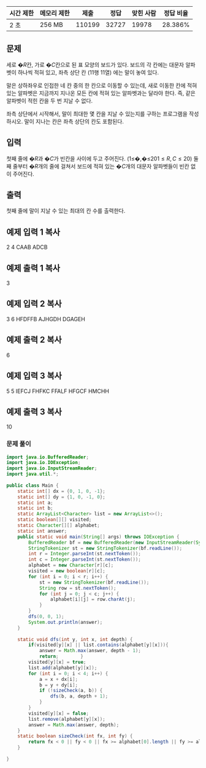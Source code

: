 |시간 제한|메모리 제한|제출|정답|맞힌 사람|정답 비율|
|---|---|---|---|---|---|
|2 초|256 MB|110199|32727|19978|28.386%|

## 문제

세로 �$R$칸, 가로 �$C$칸으로 된 표 모양의 보드가 있다. 보드의 각 칸에는 대문자 알파벳이 하나씩 적혀 있고, 좌측 상단 칸 (1$1$행 1$1$열) 에는 말이 놓여 있다.

말은 상하좌우로 인접한 네 칸 중의 한 칸으로 이동할 수 있는데, 새로 이동한 칸에 적혀 있는 알파벳은 지금까지 지나온 모든 칸에 적혀 있는 알파벳과는 달라야 한다. 즉, 같은 알파벳이 적힌 칸을 두 번 지날 수 없다.

좌측 상단에서 시작해서, 말이 최대한 몇 칸을 지날 수 있는지를 구하는 프로그램을 작성하시오. 말이 지나는 칸은 좌측 상단의 칸도 포함된다.

## 입력

첫째 줄에 �$R$과 �$C$가 빈칸을 사이에 두고 주어진다. (1≤�,�≤20$1 ≤ R,C ≤ 20$) 둘째 줄부터 �$R$개의 줄에 걸쳐서 보드에 적혀 있는 �$C$개의 대문자 알파벳들이 빈칸 없이 주어진다.

## 출력

첫째 줄에 말이 지날 수 있는 최대의 칸 수를 출력한다.

## 예제 입력 1 복사

2 4
CAAB
ADCB

## 예제 출력 1 복사

3

## 예제 입력 2 복사

3 6
HFDFFB
AJHGDH
DGAGEH

## 예제 출력 2 복사

6

## 예제 입력 3 복사

5 5
IEFCJ
FHFKC
FFALF
HFGCF
HMCHH

## 예제 출력 3 복사

10

### 문제 풀이

```java
import java.io.BufferedReader;  
import java.io.IOException;  
import java.io.InputStreamReader;  
import java.util.*;  
  
public class Main {  
    static int[] dx = {0, 1, 0, -1};  
    static int[] dy = {1, 0, -1, 0};  
    static int a;  
    static int b;  
    static ArrayList<Character> list = new ArrayList<>();  
    static boolean[][] visited;  
    static Character[][] alphabet;  
    static int answer;  
    public static void main(String[] args) throws IOException {  
        BufferedReader bf = new BufferedReader(new InputStreamReader(System.in));  
        StringTokenizer st = new StringTokenizer(bf.readLine());  
        int r = Integer.parseInt(st.nextToken());  
        int c = Integer.parseInt(st.nextToken());  
        alphabet = new Character[r][c];  
        visited = new boolean[r][c];  
        for (int i = 0; i < r; i++) {  
            st = new StringTokenizer(bf.readLine());  
            String row = st.nextToken();  
            for (int j = 0; j < c; j++) {  
                alphabet[i][j] = row.charAt(j);  
            }  
        }  
        dfs(0, 0, 1);  
        System.out.println(answer);  
    }  
  
    static void dfs(int y, int x, int depth) {  
        if(visited[y][x] || list.contains(alphabet[y][x])){  
            answer = Math.max(answer, depth - 1);  
            return;        }  
        visited[y][x] = true;  
        list.add(alphabet[y][x]);  
        for (int i = 0; i < 4; i++) {  
            a = x + dx[i];  
            b = y + dy[i];  
            if (!sizeCheck(a, b)) {  
                dfs(b, a, depth + 1);  
            }  
        }  
        visited[y][x] = false;  
        list.remove(alphabet[y][x]);  
        answer = Math.max(answer, depth);  
    }  
    static boolean sizeCheck(int fx, int fy) {  
        return fx < 0 || fy < 0 || fx >= alphabet[0].length || fy >= alphabet.length;  
    }  
  
}
```
